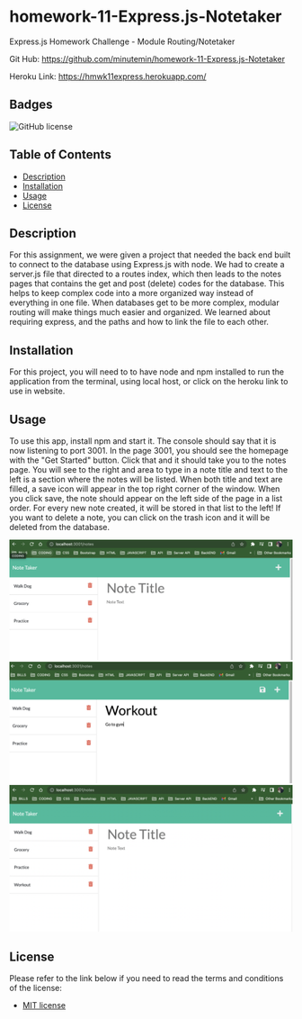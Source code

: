 # homework-11-Express.js-Notetaker
Express.js Homework Challenge - Module Routing/Notetaker

Git Hub: https://github.com/minutemin/homework-11-Express.js-Notetaker

Heroku Link: https://hmwk11express.herokuapp.com/

## Badges
![GitHub license](https://img.shields.io/badge/license-MIT-blue.svg)

## Table of Contents

- [Description](#description)
- [Installation](#installation)
- [Usage](#usage)
- [License](#license)

## Description

For this assignment, we were given a project that needed the back end built to connect to the database using Express.js with node.  We had to create a server.js file that directed to a routes index, which then leads to the notes pages that contains the get and post (delete) codes for the database.  This helps to keep complex code into a more organized way instead of everything in one file.  When databases get to be more complex, modular routing will make things much easier and organized. We learned about requiring express, and the paths and how to link the file to each other. 

## Installation

For this project, you will need to to have node and npm installed to run the application from the terminal, using local host, or click on the heroku link to use in website. 

## Usage

To use this app, install npm and start it.  The console should say that it is now listening to port 3001.  In the page 3001, you should see the homepage with the "Get Started" button.  Click that and it should take you to the notes page.  You will see to the right and area to type in a note title and text to the left is a section where the notes will be listed.   When both title and text are filled, a save icon will appear in the top right corner of the window.  When you click save, the note should appear on the left side of the page in a list order.  For every new note created, it will be stored in that list to the left! If you want to delete a note, you can click on the trash icon and it will be deleted from the database. 

![Screenshot 1 of homework 11](images/SS-Notetaker.png)
![Screenshot 2 of homework 11](images/SS-Notetaker1.png)
![Screenshot 3 of homework 11](images/SS-Notetaker2.png)

## License
Please refer to the link below if you need to read the terms and conditions of the license:
* [MIT license](https://choosealicense.com/licenses/mit/)

